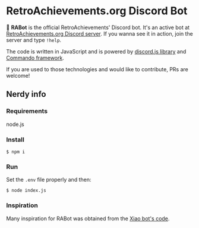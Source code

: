 # RetroAchievements.org Discord Bot

🤖 **RABot** is the official RetroAchievements' Discord bot. It's an active bot at [RetroAchievements.org Discord server](https://discord.gg/dq2E4hE). If you wanna see it in action, join the server and type `!help`.

The code is written in JavaScript and is powered by [discord.js library](https://discord.js.org/#/docs/main/) and [Commando framework](https://discord.js.org/#/docs/commando/).

If you are used to those technologies and would like to contribute, PRs are welcome! 

## Nerdy info

### Requirements

node.js


### Install

```
$ npm i
```


### Run

Set the `.env` file properly and then:

```
$ node index.js
```

### Inspiration

Many inspiration for RABot was obtained from the [Xiao bot's code](https://github.com/dragonfire535/xiao).


